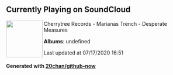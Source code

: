 ## Currently Playing on SoundCloud

[<img align="left" width="100" src="https://i1.sndcdn.com/artworks-000045200691-ce410i-t120x120.jpg">](https://soundcloud.com/cherrytreerecords/marianas-trench-desperate)

Cherrytree Records - Marianas Trench - Desperate Measures

**Albums**: undefined

Last updated at 07/17/2020 16:51

#### Generated with [20chan/github-now](https://github.com/20chan/github-now)


<!--
**20chan/20chan** is a ✨ _special_ ✨ repository because its `README.md` (this file) appears on your GitHub profile.

Here are some ideas to get you started:

- 🔭 I’m currently working on ...
- 🌱 I’m currently learning ...
- 👯 I’m looking to collaborate on ...
- 🤔 I’m looking for help with ...
- 💬 Ask me about ...
- 📫 How to reach me: ...
- 😄 Pronouns: ...
- ⚡ Fun fact: ...
-->
